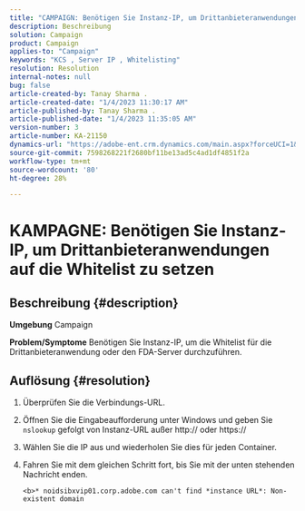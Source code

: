 ```yaml
---
title: "CAMPAIGN: Benötigen Sie Instanz-IP, um Drittanbieteranwendungen auf die Whitelist zu setzen."
description: Beschreibung
solution: Campaign
product: Campaign
applies-to: "Campaign"
keywords: "KCS , Server IP , Whitelisting"
resolution: Resolution
internal-notes: null
bug: false
article-created-by: Tanay Sharma .
article-created-date: "1/4/2023 11:30:17 AM"
article-published-by: Tanay Sharma .
article-published-date: "1/4/2023 11:35:05 AM"
version-number: 3
article-number: KA-21150
dynamics-url: "https://adobe-ent.crm.dynamics.com/main.aspx?forceUCI=1&pagetype=entityrecord&etn=knowledgearticle&id=57c7d027-238c-ed11-81ac-6045bd006a22"
source-git-commit: 7598268221f2680bf11be13ad5c4ad1df4851f2a
workflow-type: tm+mt
source-wordcount: '80'
ht-degree: 28%

---
```


# KAMPAGNE: Benötigen Sie Instanz-IP, um Drittanbieteranwendungen auf die Whitelist zu setzen

## Beschreibung {#description}

<b>Umgebung</b>
Campaign


<b>Problem/Symptome</b>
Benötigen Sie Instanz-IP, um die Whitelist für die Drittanbieteranwendung oder den FDA-Server durchzuführen.


## Auflösung {#resolution}


1. Überprüfen Sie die Verbindungs-URL.
2. Öffnen Sie die Eingabeaufforderung unter Windows und geben Sie `nslookup` gefolgt von Instanz-URL außer http:// oder https://
3. Wählen Sie die IP aus und wiederholen Sie dies für jeden Container.
4. Fahren Sie mit dem gleichen Schritt fort, bis Sie mit der unten stehenden Nachricht enden.

   `<b>* noidsibxvip01.corp.adobe.com can't find *instance URL*: Non-existent domain`

